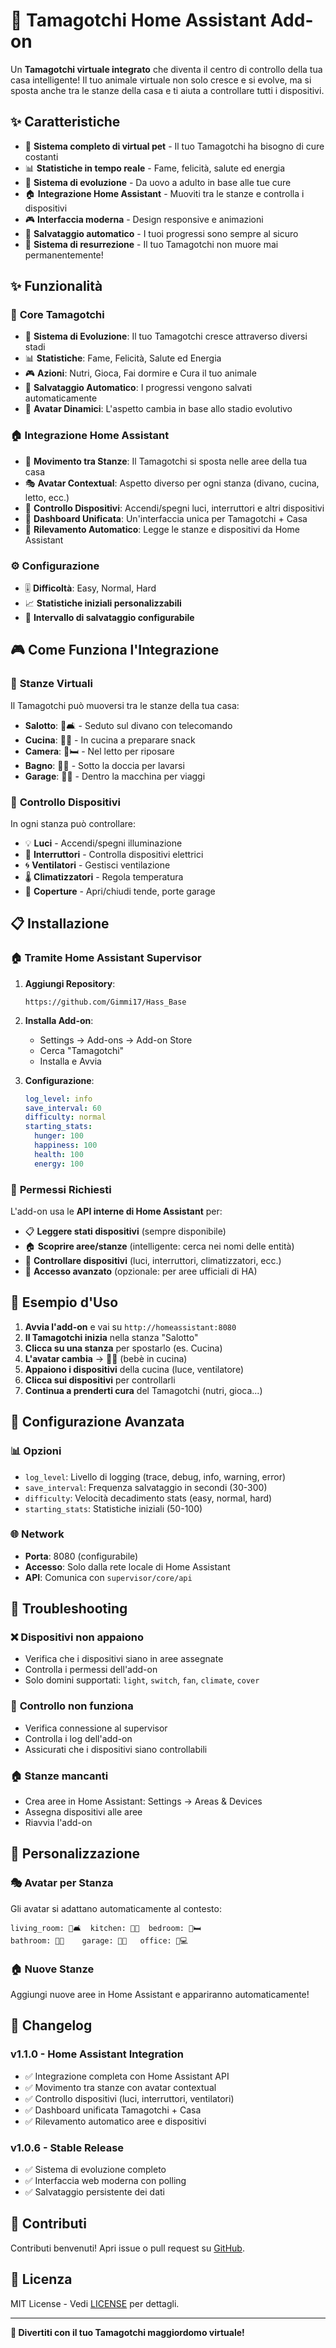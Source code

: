 # 🐣 Tamagotchi Home Assistant Add-on

Un **Tamagotchi virtuale integrato** che diventa il centro di controllo della tua casa intelligente! Il tuo animale virtuale non solo cresce e si evolve, ma si sposta anche tra le stanze della casa e ti aiuta a controllare tutti i dispositivi.

## ✨ Caratteristiche

- 🐣 **Sistema completo di virtual pet** - Il tuo Tamagotchi ha bisogno di cure costanti
- 📊 **Statistiche in tempo reale** - Fame, felicità, salute ed energia
- 🌱 **Sistema di evoluzione** - Da uovo a adulto in base alle tue cure
- 🏠 **Integrazione Home Assistant** - Muoviti tra le stanze e controlla i dispositivi
- 🎮 **Interfaccia moderna** - Design responsive e animazioni
- 💾 **Salvataggio automatico** - I tuoi progressi sono sempre al sicuro
- 🔄 **Sistema di resurrezione** - Il tuo Tamagotchi non muore mai permanentemente!

## ✨ Funzionalità

### 🐾 **Core Tamagotchi**
- 🥚 **Sistema di Evoluzione**: Il tuo Tamagotchi cresce attraverso diversi stadi
- 📊 **Statistiche**: Fame, Felicità, Salute ed Energia
- 🎮 **Azioni**: Nutri, Gioca, Fai dormire e Cura il tuo animale
- 💾 **Salvataggio Automatico**: I progressi vengono salvati automaticamente
- 🌟 **Avatar Dinamici**: L'aspetto cambia in base allo stadio evolutivo

### 🏠 **Integrazione Home Assistant**
- 🚪 **Movimento tra Stanze**: Il Tamagotchi si sposta nelle aree della tua casa
- 🎭 **Avatar Contextual**: Aspetto diverso per ogni stanza (divano, cucina, letto, ecc.)
- 🔌 **Controllo Dispositivi**: Accendi/spegni luci, interruttori e altri dispositivi
- 📱 **Dashboard Unificata**: Un'interfaccia unica per Tamagotchi + Casa
- 🏡 **Rilevamento Automatico**: Legge le stanze e dispositivi da Home Assistant

### ⚙️ **Configurazione**
- 🎚️ **Difficoltà**: Easy, Normal, Hard
- 📈 **Statistiche iniziali personalizzabili**
- 🔄 **Intervallo di salvataggio configurabile**

## 🎮 Come Funziona l'Integrazione

### 📍 **Stanze Virtuali**
Il Tamagotchi può muoversi tra le stanze della tua casa:
- **Salotto**: 🐤🛋️ - Seduto sul divano con telecomando
- **Cucina**: 🐤🍪 - In cucina a preparare snack
- **Camera**: 🐤🛏️ - Nel letto per riposare  
- **Bagno**: 🐤🚿 - Sotto la doccia per lavarsi
- **Garage**: 🐤🚗 - Dentro la macchina per viaggi

### 🔌 **Controllo Dispositivi**
In ogni stanza può controllare:
- 💡 **Luci** - Accendi/spegni illuminazione
- 🔌 **Interruttori** - Controlla dispositivi elettrici
- 🌀 **Ventilatori** - Gestisci ventilazione
- 🌡️ **Climatizzatori** - Regola temperatura
- 📂 **Coperture** - Apri/chiudi tende, porte garage

## 📋 Installazione

### 🏠 **Tramite Home Assistant Supervisor**

1. **Aggiungi Repository**:
   ```
   https://github.com/Gimmi17/Hass_Base
   ```

2. **Installa Add-on**:
   - Settings → Add-ons → Add-on Store
   - Cerca "Tamagotchi"
   - Installa e Avvia

3. **Configurazione**:
   ```yaml
   log_level: info
   save_interval: 60
   difficulty: normal
   starting_stats:
     hunger: 100
     happiness: 100
     health: 100
     energy: 100
   ```

### 🔑 **Permessi Richiesti**
L'add-on usa le **API interne di Home Assistant** per:
- 📋 **Leggere stati dispositivi** (sempre disponibile)
- 🏠 **Scoprire aree/stanze** (intelligente: cerca nei nomi delle entità)
- 🔌 **Controllare dispositivi** (luci, interruttori, climatizzatori, ecc.)
- 🔧 **Accesso avanzato** (opzionale: per aree ufficiali di HA)

## 🎯 Esempio d'Uso

1. **Avvia l'add-on** e vai su `http://homeassistant:8080`
2. **Il Tamagotchi inizia** nella stanza "Salotto" 
3. **Clicca su una stanza** per spostarlo (es. Cucina)
4. **L'avatar cambia** → 🐤🍼 (bebè in cucina)
5. **Appaiono i dispositivi** della cucina (luce, ventilatore)
6. **Clicca sui dispositivi** per controllarli
7. **Continua a prenderti cura** del Tamagotchi (nutri, gioca...)

## 🔧 Configurazione Avanzata

### 📊 **Opzioni**
- `log_level`: Livello di logging (trace, debug, info, warning, error)
- `save_interval`: Frequenza salvataggio in secondi (30-300)
- `difficulty`: Velocità decadimento stats (easy, normal, hard)
- `starting_stats`: Statistiche iniziali (50-100)

### 🌐 **Network**
- **Porta**: 8080 (configurabile)
- **Accesso**: Solo dalla rete locale di Home Assistant
- **API**: Comunica con `supervisor/core/api`

## 🐛 Troubleshooting

### ❌ **Dispositivi non appaiono**
- Verifica che i dispositivi siano in aree assegnate
- Controlla i permessi dell'add-on
- Solo domini supportati: `light`, `switch`, `fan`, `climate`, `cover`

### 🔌 **Controllo non funziona**
- Verifica connessione al supervisor
- Controlla i log dell'add-on
- Assicurati che i dispositivi siano controllabili

### 🏠 **Stanze mancanti**
- Crea aree in Home Assistant: Settings → Areas & Devices
- Assegna dispositivi alle aree
- Riavvia l'add-on

## 🎨 Personalizzazione

### 🎭 **Avatar per Stanza**
Gli avatar si adattano automaticamente al contesto:
```
living_room: 🐤🛋️  kitchen: 🐤🍪  bedroom: 🐤🛏️
bathroom: 🐤🚿    garage: 🐤🚗   office: 🐤💻
```

### 🏠 **Nuove Stanze**
Aggiungi nuove aree in Home Assistant e appariranno automaticamente!

## 📝 Changelog

### v1.1.0 - Home Assistant Integration
- ✅ Integrazione completa con Home Assistant API
- ✅ Movimento tra stanze con avatar contextual
- ✅ Controllo dispositivi (luci, interruttori, ventilatori)
- ✅ Dashboard unificata Tamagotchi + Casa
- ✅ Rilevamento automatico aree e dispositivi

### v1.0.6 - Stable Release  
- ✅ Sistema di evoluzione completo
- ✅ Interfaccia web moderna con polling
- ✅ Salvataggio persistente dei dati

## 🤝 Contributi

Contributi benvenuti! Apri issue o pull request su [GitHub](https://github.com/Gimmi17/Hass_Base).

## 📄 Licenza

MIT License - Vedi [LICENSE](LICENSE) per dettagli.

---

**🎉 Divertiti con il tuo Tamagotchi maggiordomo virtuale!** 
